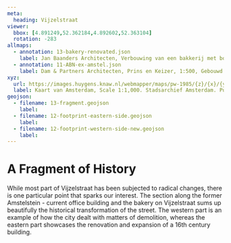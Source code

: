 ```yaml
---
meta:
  heading: Vijzelstraat
viewer:
  bbox: [4.891249,52.362184,4.892602,52.363104]
  rotation: -283
allmaps:
  - annotation: 13-bakery-renovated.json
    label: Jan Baanders Architecten, Verbouwing van een bakkerij met bovenwoningen aan de Vijzelstraat 137, hoek Prinsengracht, 1:100. Stadsarchief Amsterdam, 1946.
  - annotation: 11-ABN-ex-amstel.json
    label: Dam & Partners Architecten, Prins en Keizer, 1:500, Gebouwd in Amsterdam. Published by Dam & Partners Architecten, 1973.
xyz: 
  url: https://images.huygens.knaw.nl/webmapper/maps/pw-1985/{z}/{x}/{y}.png
  label: Kaart van Amsterdam, Scale 1:1,000. Stadsarchief Amsterdam. Published by the Public Works Department and its legal successors, 1985.
geojson: 
  - filename: 13-fragment.geojson
    label:
  - filename: 12-footprint-eastern-side.geojson
    label: 
  - filename: 12-footprint-western-side-new.geojson
    label:  
---
```

# A Fragment of History
While most part of Vijzelstraat has been subjected to radical changes, there is one particular point that sparks our interest. The section along the former Amstelstein - current office building and the bakery on Vijzelstraat sums up beautifully the historical transformation of the street. The western part is an example of how the city dealt with matters of demolition, whereas the eastern part showcases the renovation and expansion of a 16th century building.